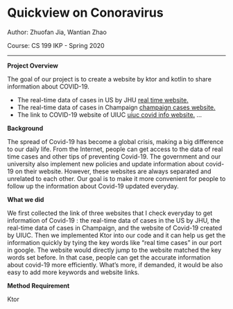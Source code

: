 # Quickview on Conoravirus
Author: Zhuofan Jia, Wantian Zhao

Course: CS 199 IKP - Spring 2020

---

**Project Overview**

The goal of our project is to create a website by ktor and kotlin to share information about COVID-19. 
* The real-time data of cases in US by JHU
[real time website.](https://gisanddata.maps.arcgis.com/apps/opsdashboard/index.html#/bda7594740fd40299423467b48e9ecf6)
* The real-time data of cases in Champaign
[champaign cases website.](https://www.c-uphd.org/champaign-urbana-illinois-coronavirus-information.html)
* The link to COVID-19 website of UIUC
[uiuc covid info website.](https://covid19.illinois.edu/)
...

**Background**

The spread of Covid-19 has become a global crisis, making a big difference to our daily life. 
From the Internet, people can get access to the data of real time cases and other tips of 
preventing Covid-19. The government and our university also implement new policies and update 
information about covid-19 on their website. However, these websites are always separated and 
unrelated to each other. Our goal is to make it more convenient for people to follow up the 
information about Covid-19 updated everyday.

**What we did**

We first collected the link of three websites that I check everyday to get information of Covid-19
: the real-time data of cases in the US by JHU, the real-time data of cases in Champaign, and the 
website of Covid-19 created by UIUC. Then we implemented Ktor into our code and it can help us get
 the information quickly by tying the key words like “real time cases” in our port in google. The 
 website would directly jump to the website matched the key words set before. In that case, people
  can get the accurate information about covid-19 more efficiently. What’s more, if demanded, it 
  would be also easy to add more keywords and website links. 

**Method Requirement**

Ktor